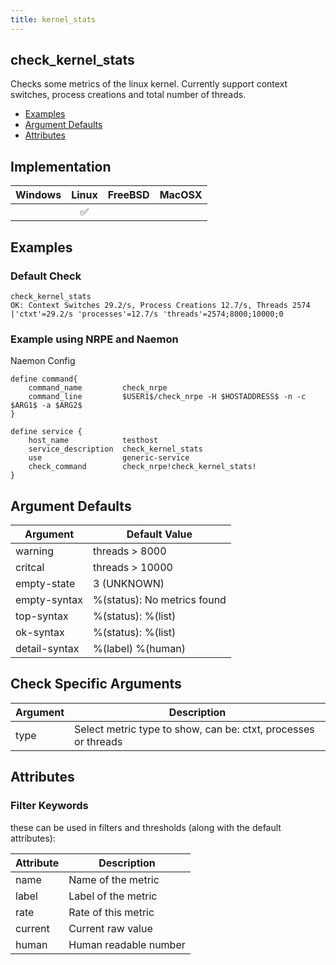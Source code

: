 ```yaml
---
title: kernel_stats
---
```


## check_kernel_stats

Checks some metrics of the linux kernel. Currently support context switches, process creations and total number of threads.

- [Examples](#examples)
- [Argument Defaults](#argument-defaults)
- [Attributes](#attributes)

## Implementation

| Windows | Linux              | FreeBSD | MacOSX |
|:-------:|:------------------:|:-------:|:------:|
|         | :white_check_mark: |         |        |

## Examples

### Default Check

    check_kernel_stats
    OK: Context Switches 29.2/s, Process Creations 12.7/s, Threads 2574 |'ctxt'=29.2/s 'processes'=12.7/s 'threads'=2574;8000;10000;0

### Example using NRPE and Naemon

Naemon Config

    define command{
        command_name         check_nrpe
        command_line         $USER1$/check_nrpe -H $HOSTADDRESS$ -n -c $ARG1$ -a $ARG2$
    }

    define service {
        host_name            testhost
        service_description  check_kernel_stats
        use                  generic-service
        check_command        check_nrpe!check_kernel_stats!
    }

## Argument Defaults

| Argument      | Default Value               |
| ------------- | --------------------------- |
| warning       | threads > 8000              |
| critcal       | threads > 10000             |
| empty-state   | 3 (UNKNOWN)                 |
| empty-syntax  | %(status): No metrics found |
| top-syntax    | %(status): %(list)          |
| ok-syntax     | %(status): %(list)          |
| detail-syntax | %(label) %(human)           |

## Check Specific Arguments

| Argument | Description                                                    |
| -------- | -------------------------------------------------------------- |
| type     | Select metric type to show, can be: ctxt, processes or threads |

## Attributes

### Filter Keywords

these can be used in filters and thresholds (along with the default attributes):

| Attribute | Description           |
| --------- | --------------------- |
| name      | Name of the metric    |
| label     | Label of the metric   |
| rate      | Rate of this metric   |
| current   | Current raw value     |
| human     | Human readable number |
